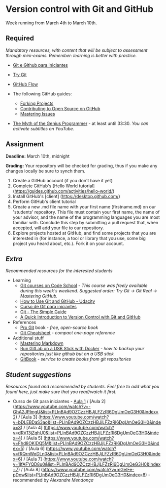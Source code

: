 ﻿# Version control with Git and GitHub

Week running from March 4th to March 10th.

## Required 
*Mandatory resources, with content that will be subject to assessment through mini-exams. Remember: learning is better with practice.*

* [Git e Github para iniciantes](https://www.youtube.com/watch?v=UMhskLXJuq4)
* [Try Git](https://try.github.io/levels/1/challenges/1)
* [GitHub Flow](http://scottchacon.com/2011/08/31/github-flow.html)
* The following GitHub guides:
  * [Forking Projects](https://guides.github.com/activities/forking/)
  * [Contributing to Open Source on GitHub](https://guides.github.com/activities/contributing-to-open-source/)
  * [Mastering Issues](https://guides.github.com/features/issues/)
  
  
* [The Myth of the Genius Programmer](https://www.youtube.com/watch?v=0SARbwvhupQ) - at least until 33:30. _You can activate subtitles on YouTube._


## Assignment
**Deadline:** March 10th, midnight

**Grading:** Your repository will be checked for grading, thus if you make any changes locally be sure to synch them.

1. Create a GitHub account (if you don't have it yet)
2. Complete GitHub's [Hello World tutorial] (https://guides.github.com/activities/hello-world/)
2. Install GitHub's [client] (https://desktop.github.com/)
4. Perform GitHub's client tutorial
5. Create a new .md file name with your first name (firstname.md) on our 'students' repository. This file must contain your first name, the name of your advisor, and the name of the programming languages you are most familiar with. Conclude this step by submitting a pull request that, when accepted, will add your file to our repository.
6. Explore projects hosted at GitHub, and find some projects that you are interested in (for instance, a tool or library that you use, some big project you heard about, etc.). Fork it on your account.



## *Extra*
*Recommended resources for the interested students*
* Learning
  * [Git courses on Code School](https://www.codeschool.com/learn/git) - *This course was freely available during this week's weekend. Suggested order: Try Git -> Git Real -> Mastering GitHub.*
  * [How to Use Git and GitHub - Udacity](https://www.udacity.com/course/viewer#!/c-ud775/l-2980038599/m-2960778924)
  * [Curso de Git para iniciantes](https://www.youtube.com/playlist?list=PLInBAd9OZCzzHBJjLFZzRl6DgUmOeG3H0)
  * [Git - The Simple Guide](http://rogerdudler.github.io/git-guide/)
  * [A Quick Introduction to Version Control with Git and GitHub](http://journals.plos.org/ploscompbiol/article?id=10.1371/journal.pcbi.1004668)
* References
  * [Pro Git](https://progit.org/) book - *free, open-source book*
  * [Git Cheatsheet](http://zeroturnaround.com/rebellabs/git-commands-and-best-practices-cheat-sheet/) - *compact one-page reference*
* Additional stuff
  * [Mastering Markdown](https://guides.github.com/features/mastering-markdown/)
  * [Run GitLab on a USB Stick with Docker](https://blog.sixeyed.com/run-gitlab-on-a-usb-stick-with-docker/) - *how to backup your repositories just like github but on a USB stick*
  * [GitBook](https://www.gitbook.com/) - *service to create books from git repositories*




## *Student suggestions*
*Resources found and recommended by students. Feel free to add what you found here, just make sure that you read/watch it first.*

* Curso de Git para iniciantes - [Aula 1](https://www.youtube.com/watch?v=WVLhm1AMeYE&list=PLInBAd9OZCzzHBJjLFZzRl6DgUmOeG3H0&index=1) / [Aula 2] (https://www.youtube.com/watch?v=-GhA2JPImgU&list=PLInBAd9OZCzzHBJjLFZzRl6DgUmOeG3H0&index=2) / [Aula 3]  (https://www.youtube.com/watch?v=bDLEBDaS3ao&list=PLInBAd9OZCzzHBJjLFZzRl6DgUmOeG3H0&index=3) / [Aula 4] (https://www.youtube.com/watch?v=dRV13jZqhU0&list=PLInBAd9OZCzzHBJjLFZzRl6DgUmOeG3H0&index=4) / [Aula 5] (https://www.youtube.com/watch?v=Fhd8OKIDQ5M&list=PLInBAd9OZCzzHBJjLFZzRl6DgUmOeG3H0&index=5) / [Aula 6] (https://www.youtube.com/watch?v=fRQrnWqDLn0&list=PLInBAd9OZCzzHBJjLFZzRl6DgUmOeG3H0&index=6) / [Aula 7] (https://www.youtube.com/watch?v=1IfAFYQD8u0&list=PLInBAd9OZCzzHBJjLFZzRl6DgUmOeG3H0&index=7) / [Aula 8] (https://www.youtube.com/watch?v=mGeIFe-pDow&list=PLInBAd9OZCzzHBJjLFZzRl6DgUmOeG3H0&index=8) - recommended by *Alexandre Mendonça*
